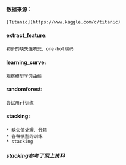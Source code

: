#### 数据来源：  
    [Titanic](https://www.kaggle.com/c/titanic)  
#### extract_feature:  
    初步的缺失值填充、one-hot编码  
#### learning_curve:  
    观察模型学习曲线  
#### randomforest:  
    尝试用rf训练  
#### stacking:  
    * 缺失值处理、分箱  
    * 各种模型的训练  
    * stacking  

##### stacking参考了网上资料
